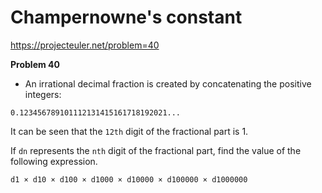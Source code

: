 # Champernowne's constant

https://projecteuler.net/problem=40

**Problem 40**
* An irrational decimal fraction is created by concatenating the positive integers:


`0.123456789101112131415161718192021...`

It can be seen that the `12th` digit of the fractional part is 1.

If `dn` represents the `nth` digit of the fractional part, find the value of the following expression.

`d1 × d10 × d100 × d1000 × d10000 × d100000 × d1000000`
